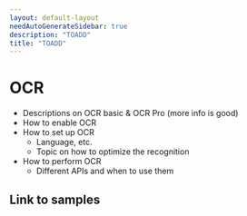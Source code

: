 ```yaml
---
layout: default-layout
needAutoGenerateSidebar: true
description: "TOADD"
title: "TOADD"
---
```


# OCR

* Descriptions on OCR basic & OCR Pro (more info is good)
* How to enable OCR 
* How to set up OCR
    - Language, etc.
    - Topic on how to optimize the recognition
* How to perform OCR
    - Different APIs and when to use them

## Link to samples
